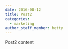 ```yaml
---
date: 2016-08-12
title: Post2
categories:
  - marketing
author_staff_member: betty
---
```

Post2 content